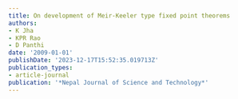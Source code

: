 ```yaml
---
title: On development of Meir-Keeler type fixed point theorems
authors:
- K Jha
- KPR Rao
- D Panthi
date: '2009-01-01'
publishDate: '2023-12-17T15:52:35.019713Z'
publication_types:
- article-journal
publication: '*Nepal Journal of Science and Technology*'
---
```


